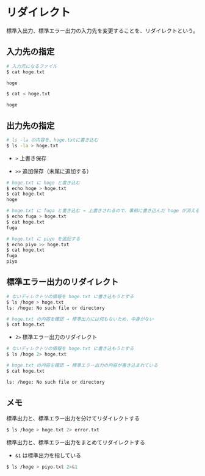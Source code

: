 # リダイレクト

標準入出力、標準エラー出力の入力先を変更することを、リダイレクトという。

## 入力先の指定


```bash
# 入力元になるファイル
$ cat hoge.txt

hoge
```

```bash
$ cat < hoge.txt

hoge
```

## 出力先の指定

```bash
# ls -la の内容を、hoge.txtに書き込む
$ ls -la > hoge.txt
```

- `>` 上書き保存

- `>>` 追加保存（末尾に追加する）

```bash
# hoge.txt に hoge と書き込む
$ echo hoge > hoge.txt
$ cat hoge.txt 
hoge

# hoge.txt に fuga と書き込む → 上書きされるので、事前に書き込んだ hoge が消える
$ echo fuga > hoge.txt
$ cat hoge.txt 
fuga

# hoge.txt に piyo を追記する
$ echo piyo >> hoge.txt 
$ cat hoge.txt 
fuga
piyo
```

## 標準エラー出力のリダイレクト

```bash
# ないディレクトリの情報を hoge.txt に書き込もうとする
$ ls /hoge > hoge.txt
ls: /hoge: No such file or directory

# hoge.txt の内容を確認 → 標準出力には何もないため、中身がない
$ cat hoge.txt

```

- `2>` 標準エラー出力のリダイレクト

```bash
# ないディレクトリの情報を hoge.txt に書き込もうとする
$ ls /hoge 2> hoge.txt 

# hoge.txt の内容を確認 → 標準エラー出力の内容が書き込まれている
$ cat hoge.txt

ls: /hoge: No such file or directory
```

## メモ

標準出力と、標準エラー出力を分けてリダイレクトする

```bash
$ ls /hoge > hoge.txt 2> error.txt
```

標準出力と、標準エラー出力をまとめてリダイレクトする

- `&1` は標準出力を指している

```bash
$ ls /hoge > piyo.txt 2>&1
```
